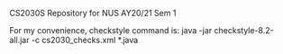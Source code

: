CS2030S Repository for NUS AY20/21 Sem 1

For my convenience, checkstyle command is:
java -jar checkstyle-8.2-all.jar -c cs2030_checks.xml *.java

